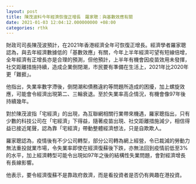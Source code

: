 ```yaml
---
layout: post
title: 陳茂波料今年經濟恢復正增長　羅家聰：與基數效應有關
date: 2021-01-03 12:04:12.000000000 +08:00
categories: rthk
---
```


財政司司長陳茂波預計，在2021年香港經濟全年可恢復正增長。經濟學者羅家聰認為，與去年經濟數據低的「基數效應」有關，今年上半年經濟可望有短線倍增，全年經濟有正增長亦是合理的預測，但他預計，上半年有機會因疫苗效用未發揮，社交距離措施持續，造成企業倒閉潮，市民要有準備在生活上，2021年比2020年更「難捱」。

他指出，失業率數字滯後，倒閉潮和債務違約等問題所造成的困擾，加上螺旋效應，可能會令經濟出現第二、三輪衰退。至於失業率高企情況，有機會像97年後持續幾年。

對於陳茂波指「宅經濟」的出現，為互聯網相關行業帶來機遇，羅家聰指出，只有少數的科技公司在「宅經濟」下得益，隨著疫苗出現、社交距離措施減少，相信得益已接近尾聲，認為靠「宅經濟」帶動整體經濟想法，只是自欺欺人。

羅家聰認為，疫情後有不少公司轉型，部分公司轉為網上經營，令已裁減的勞動力無法重投就業市場，令失業率即使在經濟復蘇後下跌，亦無法回到疫情前低至3%的水平，加上經濟轉型可能令出現如97年之後的結構性失業問題，會對經濟增長有長線影響。

他表示，要令經濟復蘇不是靠政府救濟，而是看投資者是否仍有興趣在港投資。
